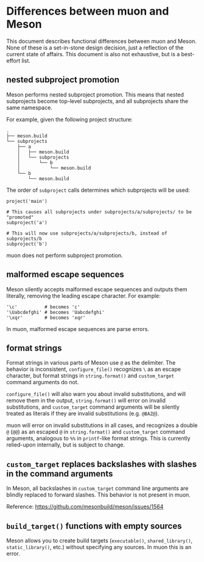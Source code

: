 # Differences between muon and Meson

This document describes functional differences between muon and Meson.  None of
these is a set-in-stone design decision, just a reflection of the current state
of affairs.  This document is also not exhaustive, but is a best-effort list.

## nested subproject promotion

Meson performs nested subproject promotion.  This means that nested subprojects
become top-level subprojects, and all subprojects share the same namespace.

For example, given the following project structure:

```
.
├── meson.build
└── subprojects
    ├── a
    │   ├── meson.build
    │   └── subprojects
    │       └── b
    │           └── meson.build
    └── b
        └── meson.build
```

The order of `subproject` calls determines which subprojects will be used:

```meson
project('main')

# This causes all subprojects under subprojects/a/subprojects/ to be "promoted"
subproject('a')

# This will now use subprojects/a/subprojects/b, instead of subprojects/b
subproject('b')
```

muon does not perform subproject promotion.

## malformed escape sequences

Meson silently accepts malformed escape sequences and outputs them literally,
removing the leading escape character.  For example:

```meson
'\c'          # becomes 'c'
'\Uabcdefghi' # becomes 'Uabcdefghi'
'\xqr'        # becomes 'xqr'
```

In muon, malformed escape sequences are parse errors.

## format strings

Format strings in various parts of Meson use `@` as the delimiter.  The behavior
is inconsistent, `configure_file()` recognizes `\` as an escape character, but
format strings in `string.format()` and `custom_target` command arguments do
not.

`configure_file()`  will also warn you about invalid substitutions, and will
remove them in the output, `string.format()` will error on invalid
substitutions, and `custom_target` command arguments will be silently treated as
literals if they are invalid substitutions (e.g. `@BAZ@`).

muon will error on invalid substitutions in all cases, and recognizes a double
`@` (`@@`) as an escaped `@` in `string.format()` and `custom_target` command
arguments, analogous to `%%` in `printf`-like format strings.  This is currently
relied-upon internally, but is subject to change.

## `custom_target` replaces backslashes with slashes in the command arguments

In Meson, all backslashes in `custom_target` command line arguments are blindly
replaced to forward slashes.  This behavior is not present in muon.

Reference: https://github.com/mesonbuild/meson/issues/1564

## `build_target()` functions with empty sources

Meson allows you to create build targets (`executable()`, `shared_library()`,
`static_library()`, etc.) without specifying any sources.  In muon this is an
error.
